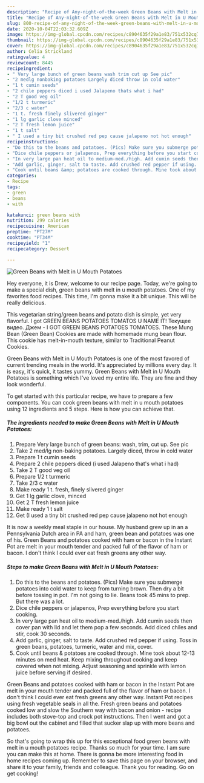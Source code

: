 ```yaml
---
description: "Recipe of Any-night-of-the-week Green Beans with Melt in U Mouth Potatoes"
title: "Recipe of Any-night-of-the-week Green Beans with Melt in U Mouth Potatoes"
slug: 800-recipe-of-any-night-of-the-week-green-beans-with-melt-in-u-mouth-potatoes
date: 2020-10-04T22:03:32.609Z
image: https://img-global.cpcdn.com/recipes/c8904635f29a1e83/751x532cq70/green-beans-with-melt-in-u-mouth-potatoes-recipe-main-photo.jpg
thumbnail: https://img-global.cpcdn.com/recipes/c8904635f29a1e83/751x532cq70/green-beans-with-melt-in-u-mouth-potatoes-recipe-main-photo.jpg
cover: https://img-global.cpcdn.com/recipes/c8904635f29a1e83/751x532cq70/green-beans-with-melt-in-u-mouth-potatoes-recipe-main-photo.jpg
author: Celia Strickland
ratingvalue: 4
reviewcount: 8445
recipeingredient:
- " Very large bunch of green beans wash trim cut up See pic"
- "2 medlg nonbaking potatoes Largely diced throw in cold water"
- "1 t cumin seeds"
- "2 chile peppers diced i used Jalapeno thats what i had"
- "2 T good veg oil"
- "1/2 t turmeric"
- "2/3 c water"
- "1 t. fresh finely slivered ginger"
- "1 lg garlic clove minced"
- "2 T fresh lemon juice"
- "1 t salt"
- " I used a tiny bit crushed red pep cause jalapeno not hot enough"
recipeinstructions:
- "Do this to the beans and potatoes. (Pics) Make sure you submerge potatoes into cold water to keep from turning brown. Then dry a bit before tossing in pot. I&#39;m not going to lie. Beans took 45 mins to prep. But there was a lot."
- "Dice chile peppers or jalapenos, Prep everything before you start cooking."
- "In very large pan heat oil to medium-med./high. Add cumin seeds then cover pan with lid and let them pop a few seconds. Add diced chiles and stir, cook 30 seconds."
- "Add garlic, ginger, salt to taste. Add crushed red pepper if using. Toss in green beans, potatoes, turmeric, water and mix, cover."
- "Cook until beans &amp; potatoes are cooked through. Mine took about 12-13 minutes on med heat. Keep mixing throughout cooking and keep covered when not mixing. Adjust seasoning and sprinkle with lemon juice before serving if desired."
categories:
- Recipe
tags:
- green
- beans
- with

katakunci: green beans with 
nutrition: 299 calories
recipecuisine: American
preptime: "PT27M"
cooktime: "PT34M"
recipeyield: "1"
recipecategory: Dessert

---
```



![Green Beans with Melt in U Mouth Potatoes](https://img-global.cpcdn.com/recipes/c8904635f29a1e83/751x532cq70/green-beans-with-melt-in-u-mouth-potatoes-recipe-main-photo.jpg)

Hey everyone, it is Drew, welcome to our recipe page. Today, we're going to make a special dish, green beans with melt in u mouth potatoes. One of my favorites food recipes. This time, I'm gonna make it a bit unique. This will be really delicious.

This vegetarian string/green beans and potato dish is simple, yet very flavorful. I got GREEN BEANS POTATOES TOMATOS U NAME IT! Текущее видео. Джем - I GOT GREEN BEANS POTATOES TOMATOES. These Mung Bean (Green Bean) Cookies are made with homemade mung bean flour. This cookie has melt-in-mouth texture, similar to Traditional Peanut Cookies.

Green Beans with Melt in U Mouth Potatoes is one of the most favored of current trending meals in the world. It's appreciated by millions every day. It is easy, it's quick, it tastes yummy. Green Beans with Melt in U Mouth Potatoes is something which I've loved my entire life. They are fine and they look wonderful.


To get started with this particular recipe, we have to prepare a few components. You can cook green beans with melt in u mouth potatoes using 12 ingredients and 5 steps. Here is how you can achieve that.

<!--inarticleads1-->

##### The ingredients needed to make Green Beans with Melt in U Mouth Potatoes:

1. Prepare  Very large bunch of green beans: wash, trim, cut up. See pic
1. Take 2 med/lg non-baking potatoes. Largely diced, throw in cold water
1. Prepare 1 t cumin seeds
1. Prepare 2 chile peppers diced (i used Jalapeno that&#39;s what i had)
1. Take 2 T good veg oil
1. Prepare 1/2 t turmeric
1. Take 2/3 c water
1. Make ready 1 t. fresh, finely slivered ginger
1. Get 1 lg garlic clove, minced
1. Get 2 T fresh lemon juice
1. Make ready 1 t salt
1. Get  (I used a tiny bit crushed red pep cause jalapeno not hot enough


It is now a weekly meal staple in our house. My husband grew up in an a Pennsylvania Dutch area in PA and ham, green bean and potatoes was one of his. Green Beans and potatoes cooked with ham or bacon in the Instant Pot are melt in your mouth tender and packed full of the flavor of ham or bacon. I don&#39;t think I could ever eat fresh greens any other way. 

<!--inarticleads2-->

##### Steps to make Green Beans with Melt in U Mouth Potatoes:

1. Do this to the beans and potatoes. (Pics) Make sure you submerge potatoes into cold water to keep from turning brown. Then dry a bit before tossing in pot. I&#39;m not going to lie. Beans took 45 mins to prep. But there was a lot.
1. Dice chile peppers or jalapenos, Prep everything before you start cooking.
1. In very large pan heat oil to medium-med./high. Add cumin seeds then cover pan with lid and let them pop a few seconds. Add diced chiles and stir, cook 30 seconds.
1. Add garlic, ginger, salt to taste. Add crushed red pepper if using. Toss in green beans, potatoes, turmeric, water and mix, cover.
1. Cook until beans &amp; potatoes are cooked through. Mine took about 12-13 minutes on med heat. Keep mixing throughout cooking and keep covered when not mixing. Adjust seasoning and sprinkle with lemon juice before serving if desired.


Green Beans and potatoes cooked with ham or bacon in the Instant Pot are melt in your mouth tender and packed full of the flavor of ham or bacon. I don&#39;t think I could ever eat fresh greens any other way. Instant Pot recipes using fresh vegetable seals in all the. Fresh green beans and potatoes cooked low and slow the Southern way with bacon and onion - recipe includes both stove-top and crock pot instructions. Then I went and got a big bowl out the cabinet and filled that sucker slap up with more beans and potatoes. 

So that's going to wrap this up for this exceptional food green beans with melt in u mouth potatoes recipe. Thanks so much for your time. I am sure you can make this at home. There is gonna be more interesting food in home recipes coming up. Remember to save this page on your browser, and share it to your family, friends and colleague. Thank you for reading. Go on get cooking!
